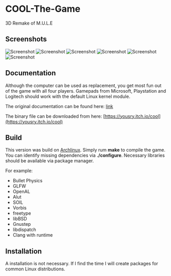 # COOL-The-Game
3D Remake of M.U.L.E

## Screenshots
![Screenshot](http://www.yousry.de/wp-content/uploads/2013/05/A.jpg "Screenshot")
![Screenshot](http://www.yousry.de/wp-content/uploads/2013/05/B.jpg "Screenshot")
![Screenshot](http://www.yousry.de/wp-content/uploads/2013/05/C.jpg "Screenshot")
![Screenshot](http://www.yousry.de/wp-content/uploads/2013/05/D.jpg "Screenshot")
![Screenshot](http://www.yousry.de/wp-content/uploads/2013/05/E.jpg "Screenshot")
![Screenshot](http://www.yousry.de/wp-content/uploads/2013/05/F.jpg "Screenshot")


## Documentation

Although the computer can be used as replacement, you get most fun out of the game with all four players.
Gamepads from Microsoft, Playstation and Logitech should work with the default Linux kernel module.

The original documentation can be found here: [link](https://www.yousry.de/c-o-o-l-the-game/)

The binary file can be downloaded from here: [https://yousry.itch.io/cool](https://yousry.itch.io/cool)

## Build 

This version was build on [Archlinux](https://www.archlinux.org/). Simply rum **make** to compile the game. You can identify missing dependencies via **./configure**. Necessary libraries should be available via package manager.

For example:

* Bullet Physics
* GLFW
* OpenAL
* Alut
* SOIL
* Vorbis
* freetype
* libBSD
* Gnustep
* libdispatch
* Clang with runtime

## Installation

A installation is not necessary. If I find the time I will create packages for common Linux distributions.  